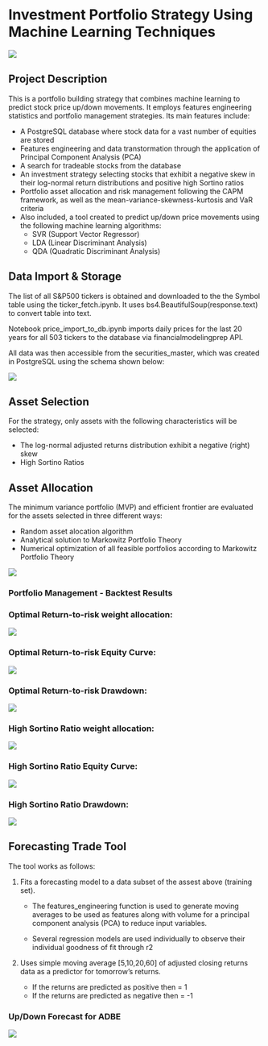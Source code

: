 # Investment Portfolio Strategy Using Machine Learning Techniques
![](./FIGURES/0.png)
## Project Description
This is a portfolio building strategy that combines machine learning to predict stock price up/down movements. It employs features engineering statistics and portfolio management strategies. Its main features include:

* A PostgreSQL database where stock data for a vast number of equities are stored
* Features engineering and data transtormation through the application of Principal Component Analysis (PCA)
* A search for tradeable stocks from the database 
* An investment strategy selecting stocks that exhibit a negative skew in their log-normal return distributions and positive high Sortino ratios 
* Portfolio asset allocation and risk management following the CAPM framework, as well as the mean-variance-skewness-kurtosis and VaR criteria
* Also included, a tool created to predict up/down price movements using the following machine learning algorithms:
  * SVR (Support Vector Regressor)
  * LDA (Linear Discriminant Analysis) 
  * QDA (Quadratic Discriminant Analysis)

## Data Import & Storage
The list of all S&P500 tickers is obtained and downloaded to the the Symbol table using the ticker_fetch.ipynb. It uses bs4.BeautifulSoup(response.text) to convert table into text.
 
Notebook price_import_to_db.ipynb imports daily prices for the last 20 years for all 503 tickers to the database via financialmodelingprep API.

All data was then accessible from the securities_master, which was created in PostgreSQL using the schema shown below:

![](./FIGURES/01.png)

## Asset Selection
For the strategy, only assets with the following characteristics will be selected:

* The log-normal adjusted returns distribution exhibit a negative (right) skew
* High Sortino Ratios

## Asset Allocation
The minimum variance portfolio (MVP) and efficient frontier are evaluated for the assets selected in three different ways:
* Random asset alocation algorithm
* Analytical solution to Markowitz Portfolio Theory
* Numerical optimization of all feasible portfolios according to Markowitz Portfolio Theory

![](./FIGURES/03.png.png)

### Portfolio Management - Backtest Results
### Optimal Return-to-risk weight allocation:
![](./FIGURES/11.png.png)
### Optimal Return-to-risk Equity Curve:
![](./FIGURES/12.png.png)
### Optimal Return-to-risk Drawdown:
![](./FIGURES/13.png.png)

### High Sortino Ratio weight allocation:
![](./FIGURES/14.png.png)
### High Sortino Ratio Equity Curve:
![](./FIGURES/15.png.png)
### High Sortino Ratio Drawdown:
![](./FIGURES/16.png.png)

## Forecasting Trade Tool
The tool works as follows:

1.  Fits a forecasting model to a data subset of the assest above (training set).
 
    * The features_engineering function is used to generate moving averages to be used as features along with volume for a principal component analysis (PCA) to reduce input variables.

    * Several regression models are used individually to observe their individual goodness of fit through r2

2.  Uses simple moving average [5,10,20,60] of adjusted closing returns data as a predictor for tomorrow’s returns. 
    * If the returns are predicted as positive then = 1 
    * If the returns are predicted as negative then = -1

### Up/Down Forecast for ADBE 
![](./FIGURES/17.png.png)


